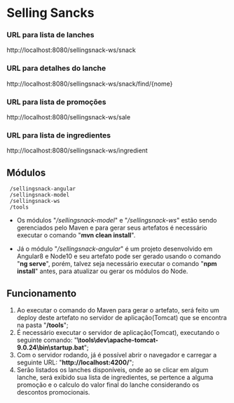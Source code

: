 # Selling Sancks

### URL para lista de lanches
http://localhost:8080/sellingsnack-ws/snack

### URL para detalhes do lanche
http://localhost:8080/sellingsnack-ws/snack/find/{nome}

### URL para lista de promoções
http://localhost:8080/sellingsnack-ws/sale

### URL para lista de ingredientes
http://localhost:8080/sellingsnack-ws/ingredient

## Módulos
```
 /sellingsnack-angular
 /sellingsnack-model
 /sellingsnack-ws
 /tools
```

* Os módulos "*/sellingsnack-model*" e "*/sellingsnack-ws*" estão sendo gerenciados pelo Maven e para gerar seus artefatos é necessário executar o comando "**mvn clean install**".

* Já o módulo "*/sellingsnack-angular*" é um projeto desenvolvido em Angular8 e Node10 e seu artefato pode ser gerado usando o comando "**ng serve**", porém, talvez seja necessário executar o comando "**npm install**" antes, para atualizar ou gerar os módulos do Node.

## Funcionamento
1. Ao executar o comando do Maven para gerar o artefato, será feito um deploy deste artefato no servidor de aplicação(Tomcat) que se encontra na pasta "**/tools**";
2. É necessário executar o servidor de aplicação(Tomcat), executando o seguinte comando: "**\tools\dev\apache-tomcat-9.0.24\bin\startup.bat**";
3. Com o servidor rodando, já é possível abrir o navegador e carregar a seguinte URL: "**http://localhost:4200/**";
4. Serão listados os lanches disponíveis, onde ao se clicar em algum lanche, será exibido sua lista de ingredientes, se pertence a alguma promoção e o calculo do valor final do lanche considerando os descontos promocionais. 
